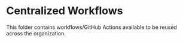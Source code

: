 # Centralized Workflows

This folder contains workflows/GitHub Actions available to be reused across the organization.
